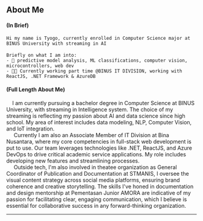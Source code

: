 <h2>About Me</h2>
<p align="justify" style="color: yellow">
<h4>(In Brief)</h4>
<code>Hi my name is Tyogo, currently enrolled in Computer Science major at BINUS University with streaming in AI
</code>
<br>
<code>Briefly on what I am into:</code>
<br>
<code>- 👀 predictive model analysis, ML classifications, computer vision, microcontrollers, web dev</code>
<br>
<code>- 👨‍💻 Currently working part time @BINUS IT DIVISION, working with ReactJS, .NET Framework & AzureDB
</code>
<h4>(Full Length About Me)</h4>
&nbsp;&nbsp;&nbsp;&nbsp;I am currently pursuing a bachelor degree in Computer Science at BINUS University, with streaming in Intelligence system. The choice of my streaming is reflecting my passion about AI and data science since high school. My area of interest includes data modeling, NLP, Computer Vision, and IoT integration.
<br >&nbsp;&nbsp;&nbsp;&nbsp;
Currently I am also an Associate Member of IT Division at Bina Nusantara, where my core competencies in full-stack web development is put to use. Our team leverages technologies like .NET, ReactJS, and Azure DevOps to drive critical academic service applications. My role includes developing new features and streamlining processes.
<br>&nbsp;&nbsp;&nbsp;&nbsp;
Outside tech, I'm also involved in theatee organization as General Coordinator of Publication and Documentation at STMANIS, I oversee the visual content strategy across social media platforms, ensuring brand coherence and creative storytelling. The skills I've honed in documentation and design mentorship at Pementasan Junior AMORA are indicative of my passion for facilitating clear, engaging communication, which I believe is essential for collaborative success in any forward-thinking organization.
</p>
<hr>
